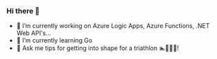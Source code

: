 ### Hi there 👋

- 🔭 I’m currently working on Azure Logic Apps, Azure Functions, .NET Web API's...
- 🌱 I’m currently learning Go
- 💬 Ask me tips for getting into shape for a triathlon 🏊🚴🏃‍♂️!
